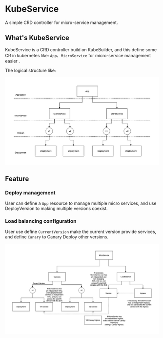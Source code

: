 # KubeService

A simple CRD controller for micro-service management.

## What's KubeService

KubeService is a CRD controller build on KubeBuilder, 
and this define some CR in kubernetes like: `App`、`MicroService` for micro-service management easier .

The logical structure like:

![](https://github.com/Coderhypo/KubeService/blob/master/docs/img/logical_structure.jpg?raw=true)

## Feature

### Deploy management

User can define a `App` resource to manage multiple micro services, 
and use DeployVersion to making multiple versions coexist.

### Load balancing configuration

User use define `CurrentVersion` make the current version provide services, 
and define `Canary` to Canary Deploy other versions.

![](https://github.com/Coderhypo/KubeService/blob/master/docs/img/loadbalance.jpg?raw=true)

